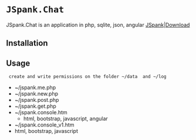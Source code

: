 # `JSpank.Chat`

JSpank.Chat is an application in php, sqlite, json, angular [JSpank](http://www.jspank.com/lab/chat/)|[Download](http://fabiueduardu.github.io/jspank.chat/)

## Installation
## Usage
	 create and write permissions on the folder ~/data  and ~/log

* ~/jspank.me.php
* ~/jspank.new.php
* ~/jspank.post.php
* ~/jspank.get.php
* ~/jspank.console.htm
  * html, bootstrap, javascript, angular
 * ~/jspank.console_v1.htm
  * html, bootstrap, javascript
